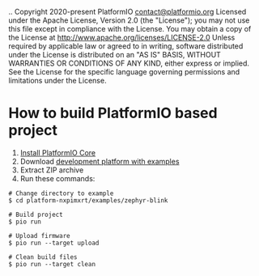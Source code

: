 ..  Copyright 2020-present PlatformIO <contact@platformio.org>
    Licensed under the Apache License, Version 2.0 (the "License");
    you may not use this file except in compliance with the License.
    You may obtain a copy of the License at
       http://www.apache.org/licenses/LICENSE-2.0
    Unless required by applicable law or agreed to in writing, software
    distributed under the License is distributed on an "AS IS" BASIS,
    WITHOUT WARRANTIES OR CONDITIONS OF ANY KIND, either express or implied.
    See the License for the specific language governing permissions and
    limitations under the License.

How to build PlatformIO based project
=====================================

1. [Install PlatformIO Core](http://docs.platformio.org/page/core.html)
2. Download [development platform with examples](https://github.com/platformio/platform-nxpimxrt/archive/develop.zip)
3. Extract ZIP archive
4. Run these commands:

```shell
# Change directory to example
$ cd platform-nxpimxrt/examples/zephyr-blink

# Build project
$ pio run

# Upload firmware
$ pio run --target upload

# Clean build files
$ pio run --target clean
```
